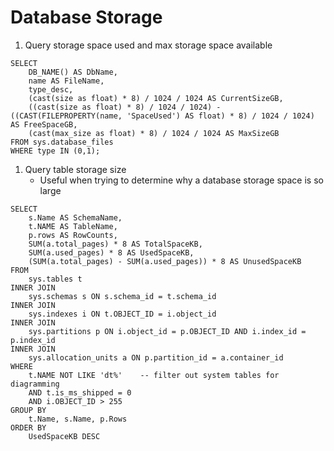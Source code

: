 Database Storage
===============================

1. Query storage space used and max storage space available
```
SELECT
    DB_NAME() AS DbName,
    name AS FileName,
    type_desc,
    (cast(size as float) * 8) / 1024 / 1024 AS CurrentSizeGB,
    ((cast(size as float) * 8) / 1024 / 1024) - ((CAST(FILEPROPERTY(name, 'SpaceUsed') AS float) * 8) / 1024 / 1024) AS FreeSpaceGB,
    (cast(max_size as float) * 8) / 1024 / 1024 AS MaxSizeGB
FROM sys.database_files
WHERE type IN (0,1);
```

1. Query table storage size
    - Useful when trying to determine why a database storage space is so large
```
SELECT 
    s.Name AS SchemaName,
    t.NAME AS TableName,
    p.rows AS RowCounts,
    SUM(a.total_pages) * 8 AS TotalSpaceKB, 
    SUM(a.used_pages) * 8 AS UsedSpaceKB, 
    (SUM(a.total_pages) - SUM(a.used_pages)) * 8 AS UnusedSpaceKB
FROM 
    sys.tables t
INNER JOIN 
    sys.schemas s ON s.schema_id = t.schema_id
INNER JOIN      
    sys.indexes i ON t.OBJECT_ID = i.object_id
INNER JOIN 
    sys.partitions p ON i.object_id = p.OBJECT_ID AND i.index_id = p.index_id
INNER JOIN 
    sys.allocation_units a ON p.partition_id = a.container_id
WHERE 
    t.NAME NOT LIKE 'dt%'    -- filter out system tables for diagramming
    AND t.is_ms_shipped = 0
    AND i.OBJECT_ID > 255 
GROUP BY 
    t.Name, s.Name, p.Rows
ORDER BY 
    UsedSpaceKB DESC
```

